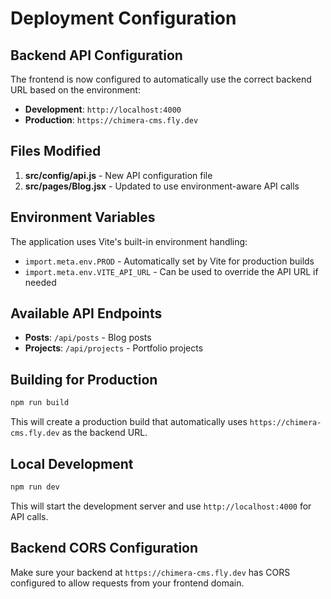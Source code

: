 # Deployment Configuration

## Backend API Configuration

The frontend is now configured to automatically use the correct backend URL based on the environment:

- **Development**: `http://localhost:4000`
- **Production**: `https://chimera-cms.fly.dev`

## Files Modified

1. **src/config/api.js** - New API configuration file
2. **src/pages/Blog.jsx** - Updated to use environment-aware API calls

## Environment Variables

The application uses Vite's built-in environment handling:

- `import.meta.env.PROD` - Automatically set by Vite for production builds
- `import.meta.env.VITE_API_URL` - Can be used to override the API URL if needed

## Available API Endpoints

- **Posts**: `/api/posts` - Blog posts
- **Projects**: `/api/projects` - Portfolio projects

## Building for Production

```bash
npm run build
```

This will create a production build that automatically uses `https://chimera-cms.fly.dev` as the backend URL.

## Local Development

```bash
npm run dev
```

This will start the development server and use `http://localhost:4000` for API calls.

## Backend CORS Configuration

Make sure your backend at `https://chimera-cms.fly.dev` has CORS configured to allow requests from your frontend domain. 